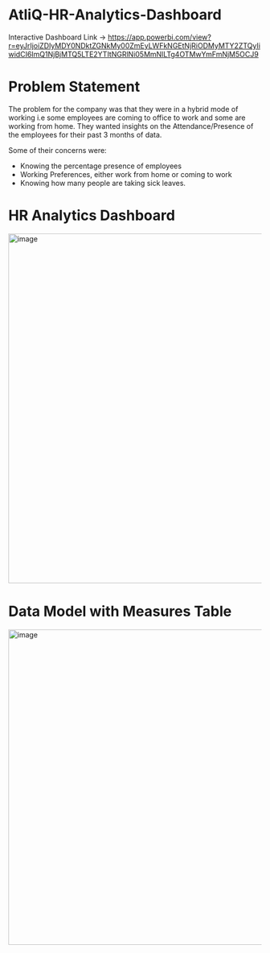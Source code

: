 # AtliQ-HR-Analytics-Dashboard
Interactive Dashboard Link -> https://app.powerbi.com/view?r=eyJrIjoiZDIyMDY0NDktZGNkMy00ZmEyLWFkNGEtNjRiODMyMTY2ZTQyIiwidCI6ImQ1NjBjMTQ5LTE2YTItNGRlNi05MmNlLTg4OTMwYmFmNjM5OCJ9

# Problem Statement

The problem for the company was that they were in a hybrid mode of working i.e some employees are coming to office to work and some are working from home. They wanted insights on the Attendance/Presence of the employees for their past 3 months of data.

Some of their concerns were:
* Knowing the percentage presence of employees
* Working Preferences, either work from home or coming to work
* Knowing how many people are taking sick leaves.

# HR Analytics Dashboard
<img width="695" alt="image" src="https://github.com/sophiarani-c/HR-Analytics/assets/149110280/92ef569b-55a6-4a97-8f3a-46904bfa5eb3">

# Data Model with Measures Table
<img width="627" alt="image" src="https://github.com/sophiarani-c/HR-Analytics/assets/149110280/1c84f395-03c3-496b-812d-024a3c5446c0">
